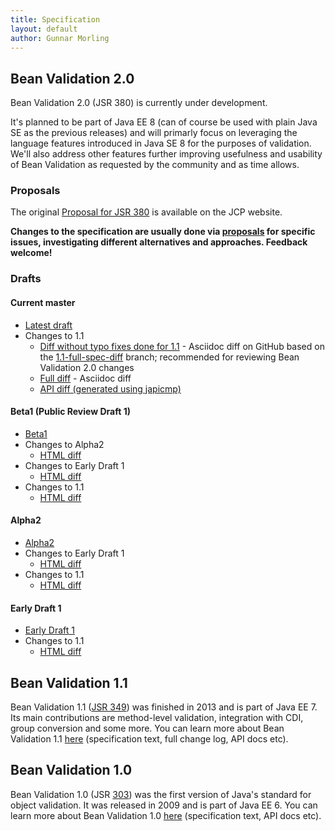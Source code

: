 ```yaml
---
title: Specification
layout: default
author: Gunnar Morling
---
```


## Bean Validation 2.0

Bean Validation 2.0 (JSR 380) is currently under development.

It's planned to be part of Java EE 8 (can of course be used with plain Java SE as the previous releases) and will primarly focus on leveraging the language features introduced in Java SE 8 for the purposes of validation.
We'll also address other features further improving usefulness and usability of Bean Validation as requested by the community and as time allows.

### Proposals

The original [Proposal for JSR 380](https://www.jcp.org/en/jsr/detail?id=380) is available on the JCP website.

**Changes to the specification are usually done via [proposals](/proposals/) for specific issues, investigating different alternatives and approaches.
Feedback welcome!**

### Drafts

#### Current master

* [Latest draft](/latest-draft/spec/)
* Changes to 1.1
  - [Diff without typo fixes done for 1.1](https://github.com/beanvalidation/beanvalidation-spec/compare/2a9d0ce21856386a8bf9a1d9e963ebffc049604a...spec-full) - Asciidoc diff on GitHub based on the [1.1-full-spec-diff](https://github.com/beanvalidation/beanvalidation-spec/tree/1.1-full-spec-diff) branch; recommended for reviewing Bean Validation 2.0 changes
  - [Full diff](https://github.com/beanvalidation/beanvalidation-spec/compare/8916b9637206e20590c131c04ca91a06788b3d37...spec-full) - Asciidoc diff
  - [API diff (generated using japicmp)](http://ci.hibernate.org/view/Validator/job/beanvalidation-api-master/ws/target/japicmp/default-cli.html)

#### Beta1 (Public Review Draft 1)

* [Beta1](/2.0/spec/2.0.0.beta1/)
* Changes to Alpha2
  - [HTML diff](/2.0/spec/2.0.0.beta1/diff/diff-to-2.0-alpha2/)
* Changes to Early Draft 1
  - [HTML diff](/2.0/spec/2.0.0.beta1/diff/diff-to-2.0-ed1/)
* Changes to 1.1
  - [HTML diff](/2.0/spec/2.0.0.beta1/diff/diff-to-1.1/)

#### Alpha2

* [Alpha2](/2.0/spec/2.0.0.alpha2/)
* Changes to Early Draft 1
  - [HTML diff](/2.0/spec/2.0.0.alpha2/diff/diff-to-2.0-ed1/)
* Changes to 1.1
  - [HTML diff](/2.0/spec/2.0.0.alpha2/diff/diff-to-1.1/)

#### Early Draft 1

* [Early Draft 1](/2.0/spec/2.0.0.alpha1/)
* Changes to 1.1
  - [HTML diff](/2.0/spec/2.0.0.alpha1/diff/)

## Bean Validation 1.1

Bean Validation 1.1 ([JSR 349](https://www.jcp.org/en/jsr/detail?id=349)) was finished in 2013 and is part of Java EE 7.
Its main contributions are method-level validation, integration with CDI, group conversion and some more.
You can learn more about Bean Validation 1.1 [here](/1.1/) (specification text, full change log, API docs etc).

## Bean Validation 1.0

Bean Validation 1.0 (JSR [303](https://www.jcp.org/en/jsr/detail?id=303)) was the first version of Java's standard for object validation.
It was released in 2009 and is part of Java EE 6.
You can learn more about Bean Validation 1.0 [here](/1.0/) (specification text, API docs etc).
